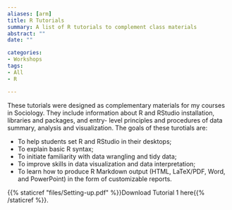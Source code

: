 ```yaml
---
aliases: [arm]
title: R Tutorials
summary: A list of R tutorials to complement class materials
abstract: ""
date: ""

categories:
- Workshops
tags:
- All
- R

---
```


These tutorials were designed as complementary materials for my courses in Sociology. They include information about R and RStudio installation, libraries and packages, and entry-
level principles and procedures of data summary, analysis and visualization. The goals of these turotials are:

 - To help students set R and RStudio in their desktops; 
 - To explain basic R syntax;
 - To initiate familiarity with data wrangling and tidy data;
 - To improve skills in data visualization and data interpretation;
 - To learn how to produce R Markdown output (HTML, LaTeX/PDF, Word, and PowerPoint) in the form of customizable reports. 
 
  {{% staticref "files/Setting-up.pdf" %}}Download Tutorial 1 here{{% /staticref %}}.

